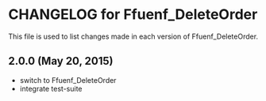 # CHANGELOG for Ffuenf_DeleteOrder

This file is used to list changes made in each version of Ffuenf_DeleteOrder.

## 2.0.0 (May 20, 2015)

* switch to Ffuenf_DeleteOrder
* integrate test-suite
